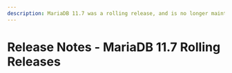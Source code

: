 ```yaml
---
description: MariaDB 11.7 was a rolling release, and is no longer maintained.
---
```


# Release Notes - MariaDB 11.7 Rolling Releases

